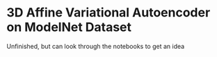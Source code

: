 # 3D Affine Variational Autoencoder on ModelNet Dataset
Unfinished, but can look through the notebooks to get an idea
